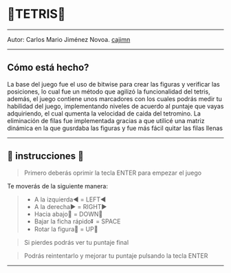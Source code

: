 # :gem:TETRIS:gem:
-------------------------------------------------------------
Autor: Carlos Mario Jiménez Novoa. [cajimn](https://github.com/cajimn)


-------------------------------------------------------------
## Cómo está hecho?
La base del juego fue el uso de bitwise para crear las figuras y verificar las posiciones, lo cual fue un método que agilizó la funcionalidad del tetris, además, el juego contiene unos marcadores con los cuales podrás medir tu habilidad del juego, implementando niveles de acuerdo al puntaje que vayas adquiriendo, el cual qumenta la velocidad de caida del tetromino. La eliminación de filas fue implementada gracias a que utilicé una matriz dinámica en la que gusrdaba las figuras y fue más fácil quitar las filas llenas


-------------------------------------------------------------

## :hear_no_evil: instrucciones :hear_no_evil:

>  Primero deberás oprimir la tecla ENTER para empezar el juego 

  Te moverás de la siguiente manera:

  > - A la izquierda:arrow_backward: = LEFT:arrow_backward:
  > - A la derecha:arrow_forward: = RIGHT:arrow_forward:
  > - Hacia abajo:arrow_down_small: = DOWN:arrow_down_small:
  > - Bajar la ficha rápido:arrow_double_down: = SPACE
  > - Rotar la figura:arrows_counterclockwise: = UP:arrow_up_small:

>  Si pierdes podrás ver tu puntaje final 

>  Podrás reintentarlo y mejorar tu puntaje pulsando la tecla ENTER
--------------------------------------------------------------

